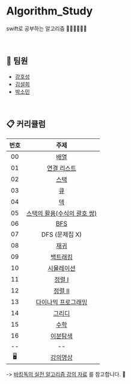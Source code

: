 # Algorithm_Study
swift로 공부하는 알고리즘 👩🏻‍💻🧑🏻‍💻

<br/>

## 🤝 팀원
+ [강호성](https://github.com/camosss)
+ [김설희](https://github.com/seolhee2750)
+ [박소민](https://github.com/Somin-DS)

<br/>

## 📋 커리큘럼
| 번호 | 주제 |
| :--: | :--: |
| 00 | [배열](workbook/0x03.md) |
| 01 | [연결 리스트](workbook/0x04.md) |
| 02 | [스택](workbook/0x05.md) |
| 03 | [큐](workbook/0x06.md) |
| 04 | [덱](workbook/0x07.md) |
| 05 | [스택의 활용(수식의 괄호 쌍)](workbook/0x08.md) |
| 06 | [BFS](workbook/0x09.md) |
| 07 | DFS (문제집 X) |
| 08 | [재귀](workbook/0x0B.md) |
| 09 | [백트래킹](workbook/0x0C.md) |
| 10 | [시뮬레이션](workbook/0x0D.md) |
| 11 | [정렬 I](workbook/0x0E.md) |
| 12 | [정렬 II](workbook/0x0F.md) |
| 13 | [다이나믹 프로그래밍](workbook/0x10.md) |
| 14 | [그리디](workbook/0x11.md) |
| 15 | [수학](workbook/0x12.md) |
| 16 | [이분탐색](workbook/0x13.md) |
| -- | -- |
| 🖥 | [강의영상](https://www.youtube.com/playlist?list=PLtqbFd2VIQv4O6D6l9HcD732hdrnYb6CY) |

-> [바킹독의 실전 알고리즘 강의 자료](https://github.com/encrypted-def/basic-algo-lecture) 를 참고합니다. 📎

